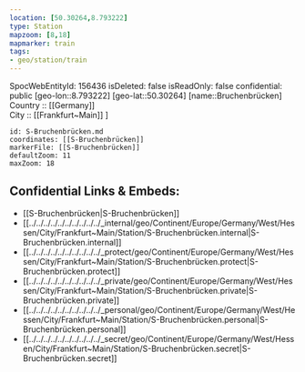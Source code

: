```yaml
---
location: [50.30264,8.793222] 
type: Station 
mapzoom: [8,18] 
mapmarker: train 
tags:
- geo/station/train
---
```

SpocWebEntityId: 156436
isDeleted: false
isReadOnly: false
confidential: public
[geo-lon::8.793222] 
[geo-lat::50.30264] 
[name::Bruchenbrücken] 
Country :: [[Germany]]  
City :: [[Frankfurt~Main]] ] 


```leaflet
id: S-Bruchenbrücken.md
coordinates: [[S-Bruchenbrücken]] 
markerFile: [[S-Bruchenbrücken]] 
defaultZoom: 11 
maxZoom: 18
```


## Confidential Links & Embeds: 
- [[S-Bruchenbrücken|S-Bruchenbrücken]] 
- [[../../../../../../../../../../_internal/geo/Continent/Europe/Germany/West/Hessen/City/Frankfurt~Main/Station/S-Bruchenbrücken.internal|S-Bruchenbrücken.internal]] 
- [[../../../../../../../../../../_protect/geo/Continent/Europe/Germany/West/Hessen/City/Frankfurt~Main/Station/S-Bruchenbrücken.protect|S-Bruchenbrücken.protect]] 
- [[../../../../../../../../../../_private/geo/Continent/Europe/Germany/West/Hessen/City/Frankfurt~Main/Station/S-Bruchenbrücken.private|S-Bruchenbrücken.private]] 
- [[../../../../../../../../../../_personal/geo/Continent/Europe/Germany/West/Hessen/City/Frankfurt~Main/Station/S-Bruchenbrücken.personal|S-Bruchenbrücken.personal]] 
- [[../../../../../../../../../../_secret/geo/Continent/Europe/Germany/West/Hessen/City/Frankfurt~Main/Station/S-Bruchenbrücken.secret|S-Bruchenbrücken.secret]] 
